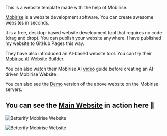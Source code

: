 This is a website template made with the help of Mobirise.

[Mobirise](https://mobirise.com/) is a website development software. You can create awesome websites in seconds.

It is a free, desktop-based website development tool that requires no code (drag and drop). You can publish your website anywhere. I have published my website to GitHub Pages this way.

They have also introduced an AI-based website tool. You can try their [Mobirise AI](https://ai.mobirise.com/) Website Builder.

You can also watch their Mobirise AI [video](https://www.youtube.com/watch?v=aScbCwP-Mbk) guide before creating an AI-driven Mobirise Website.

You can also see the [Demo](https://betterify.mobirisesite.com/) version of the above website on the Mobirise servers.

You can see the [Main Website](https://betterify.github.io/mobirise/) in action here 🚀
--


![Betterify Mobirise Website](https://res.cloudinary.com/avadhoot/image/upload/v1744963092/Betterify_Mobirise_One_fkalk4.png "Betterify Home")

![Betterify Mobirise Website](https://res.cloudinary.com/avadhoot/image/upload/v1744963108/Betterify_Mobirise_Two_ikuwlk.png "Betterify About Us")
